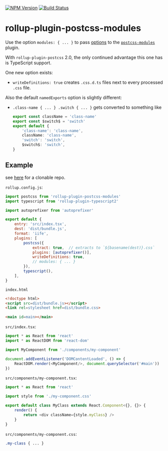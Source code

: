 [![NPM Version]](https://www.npmjs.com/package/rollup-plugin-postcss-modules)
[![Build Status]](https://travis-ci.org/flying-sheep/rollup-plugin-postcss-modules)

[NPM Version]: https://img.shields.io/npm/v/rollup-plugin-postcss-modules.svg?style=flat
[Build Status]: https://travis-ci.org/flying-sheep/rollup-plugin-postcss-modules.svg?branch=master

rollup-plugin-postcss-modules
=============================

Use the option `modules: { ... }` to pass [options](https://github.com/css-modules/postcss-modules#usage)
to the [`postcss-modules`](https://github.com/css-modules/postcss-modules) plugin.

With `rollup-plugin-postcss` 2.0, the only continued advantage this one has is TypeScript support.

One new option exists:

* `writeDefinitions: true` creates `.css.d.ts` files next to every processed `.css` file.

Also the default `namedExports` option is slightly different:

* `.class-name { ... } .switch { ... }` gets converted to something like

    ```typescript
	export const className = 'class-name'
	export const $switch$ = 'switch'
	export default {
		'class-name': 'class-name',
		className: 'class-name',
		'switch': 'switch',
		$switch$: 'switch',
	}
	```

Example
-------

see [here](https://github.com/flying-sheep/rollup-plugin-postcss-modules-example) for a clonable repo.

`rollup.config.js`:
```javascript
import postcss from 'rollup-plugin-postcss-modules'
import typescript from 'rollup-plugin-typescript2'

import autoprefixer from 'autoprefixer'

export default {
	entry: 'src/index.tsx',
	dest: 'dist/bundle.js',
	format: 'iife',
	plugins: [
		postcss({
			extract: true,  // extracts to `${basename(dest)}.css`
			plugins: [autoprefixer()],
			writeDefinitions: true,
			// modules: { ... }
		}),
		typescript(),
	],
}
```

`index.html`
```html
<!doctype html>
<script src=dist/bundle.js></script>
<link rel=stylesheet href=dist/bundle.css>

<main id=main></main>
```

`src/index.tsx`:
```typescript
import * as React from 'react'
import * as ReactDOM from 'react-dom'

import MyComponent from './components/my-component'

document.addEventListener('DOMContentLoaded', () => {
    ReactDOM.render(<MyComponent/>, document.querySelector('#main'))
})
```

`src/components/my-component.tsx`:
```typescript
import * as React from 'react'

import style from './my-component.css'

export default class MyClass extends React.Component<{}, {}> {
    render() {
        return <div className={style.myClass} />
    }
}
```

`src/components/my-component.css`:
```css
.my-class { ... }
```
